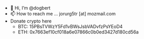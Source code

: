 - 👋 Hi, I’m @dogbert
- 📫 How to reach me ... jorurg5tr [at] mozmail.com
- Donate crypto here
  - BTC: 15PBsTVWzY5Fd1vBWsJsbVADvfzPsYEoD4
  - ETH: 0x7663ef10cf018a6e07866c0b0ed3427d180cd56a

<!---
dogbertdev/dogbertdev is a ✨ special ✨ repository because its `README.md` (this file) appears on your GitHub profile.
You can click the Preview link to take a look at your changes.
--->
